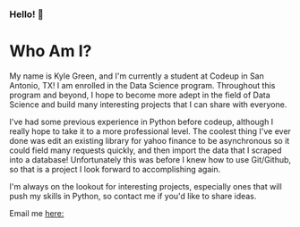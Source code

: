 ### Hello! 👋

<!--
**KyleTaylorGreen/KyleTaylorGreen** is a ✨ _special_ ✨ repository because its `README.md` (this file) appears on your GitHub profile.

Here are some ideas to get you started:

- 🔭 I’m currently working on ...
- 🌱 I’m currently learning ...
- 👯 I’m looking to collaborate on ...
- 🤔 I’m looking for help with ...
- 💬 Ask me about ...
- 📫 How to reach me: ...
- 😄 Pronouns: ...
- ⚡ Fun fact: ...
-->

# Who Am I?

My name is Kyle Green, and I'm currently a student at Codeup in San Antonio, TX! I am enrolled in the Data Science program. Throughout this program and beyond, I hope to become more adept in the field of Data Science and build many interesting projects that I can share with everyone.

I've had some previous experience in Python before codeup, although I really hope to take it to a more professional level. The coolest thing I've ever done was edit an existing library for yahoo finance to be asynchronous so it could field many requests quickly, and then import the data that I scraped into a database! Unfortunately this was before I knew how to use Git/Github, so that is a project I look forward to accomplishing again.

I'm always on the lookout for interesting projects, especially ones that will push my skills in Python, so contact me if you'd like to share ideas.

Email me [here:](kyle.taylor.green@gmail.com)
